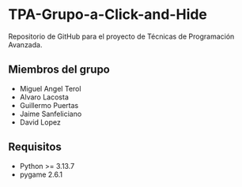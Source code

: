 # TPA-Grupo-a-Click-and-Hide
Repositorio de GitHub para el proyecto de Técnicas de Programación Avanzada.

## Miembros del grupo
- Miguel Angel Terol
- Alvaro Lacosta
- Guillermo Puertas
- Jaime Sanfeliciano
- David Lopez

## Requisitos
- Python >= 3.13.7
- pygame 2.6.1
